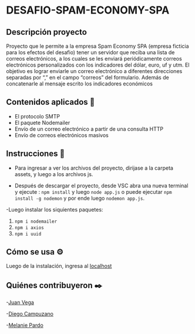 # DESAFIO-SPAM-ECONOMY-SPA

## Descripción proyecto

Proyecto que le permite a la empresa Spam Economy SPA (empresa ficticia para los efectos del desafio)  tener un servidor que reciba una lista de correos electrónicos, a los cuales se les enviará periódicamente correos electrónicos personalizados con los indicadores del dólar, euro, uf y utm. El objetivo es lograr enviarle un correo electrónico a diferentes direcciones separadas por “,” en el campo “correos” del formulario. Además de concatenarle al mensaje escrito los indicadores económicos

## Contenidos aplicados 📖

- El protocolo SMTP
- El paquete Nodemailer
- Envío de un correo electrónico a partir de una consulta HTTP
- Envío de correos electrónicos masivos

## Instrucciones 📌

- Para ingresar a ver los archivos del proyecto, dirijase a la carpeta assets, y luego a los archivos js.

- Después de descargar el proyecto, desde VSC abra una nueva terminal y ejecute : `npm install` y luego
`node app.js` o puede ejecutar `npm install -g nodemon` y por ende luego `nodemon app.js`.

-Luego instalar los siquientes paquetes:

1. `npm i nodemailer`
2. `npm i axios`
3. `npm i uuid`

## Cómo se usa ⚙️

  Luego de la instalación, ingresa al [localhost](http://localhost:3000/)

## Quiénes contribuyeron ✒️

-[Juan Vega](https://github.com/juanv5)

-[Diego Campuzano](https://github.com/hermani456)

-[Melanie Pardo](https://github.com/melaniepardo)
